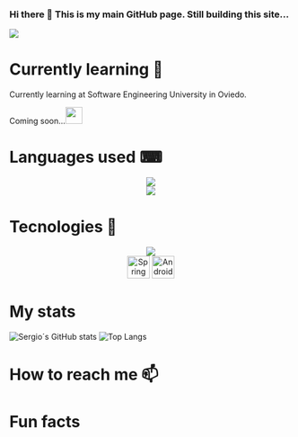 ### Hi there 👋 This is my main GitHub page. Still building this site...
![](https://komarev.com/ghpvc/?username=UO271572e&color=orange&style=flat-square&label=Times+Viewed)

# Currently learning 🌱
Currently learning at Software Engineering University in Oviedo.

Coming soon...<a href="https://github.com/UO271572"><img height="30" src="https://skillicons.dev/icons?i=linkedin" /></a>



# Languages used ⌨
<div align="center">
    <img src="https://skillicons.dev/icons?i=java,cs,cpp,dotnet" />
    <br>
    <img src="https://skillicons.dev/icons?i=js,powershell,arduino" />
</div>

# Tecnologies 🚀
<div align="center">
    <img src="https://skillicons.dev/icons?i=react,ts,nodejs" />
    <br>
    <img height="40" src="https://user-images.githubusercontent.com/25181517/183891303-41f257f8-6b3d-487c-aa56-c497b880d0fb.png" 
         alt="Spring Boot" title="Spring Boot" />
	<img height="40" src="https://user-images.githubusercontent.com/25181517/117269608-b7dcfb80-ae58-11eb-8e66-6cc8753553f0.png" 
         alt="Android" title="Android" />
</div>
 
# My stats
![Sergio´s GitHub stats](https://github-readme-stats.vercel.app/api?username=UO271572&theme=cobalt&show_icons=true)
![Top Langs](https://github-readme-stats.vercel.app/api/top-langs/?username=UO271572&layout=compact)

<!--
**UO271572/UO271572** is a ✨ _special_ ✨ repository because its `README.md` (this file) appears on your GitHub profile.

Here are some ideas to get you started:

- 🔭 I’m currently working on ...
- 🌱 I’m currently learning ...
- 👯 I’m looking to collaborate on ...
- 🤔 I’m looking for help with ...
- 💬 Ask me about ...
- 📫 How to reach me: ...
- 😄 Pronouns: ...
- ⚡ Fun fact: ...
-->
# How to reach me 📫



# Fun facts


